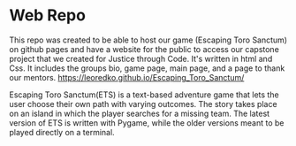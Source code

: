 # Web Repo
This repo was created to be able to host our game (Escaping Toro Sanctum) on github pages and have a website for the public to access our capstone project that we created for  Justice through Code.
It's written in html and Css.
It includes the groups bio, game page, main page, and a page to thank our mentors.
https://leoredko.github.io/Escaping_Toro_Sanctum/


Escaping Toro Sanctum(ETS) is a text-based adventure game that lets the user choose their own path with varying outcomes. The story takes place on an island in which the player searches for a missing team. The latest version of ETS is written with Pygame, while the older versions meant to be played directly on a terminal.



